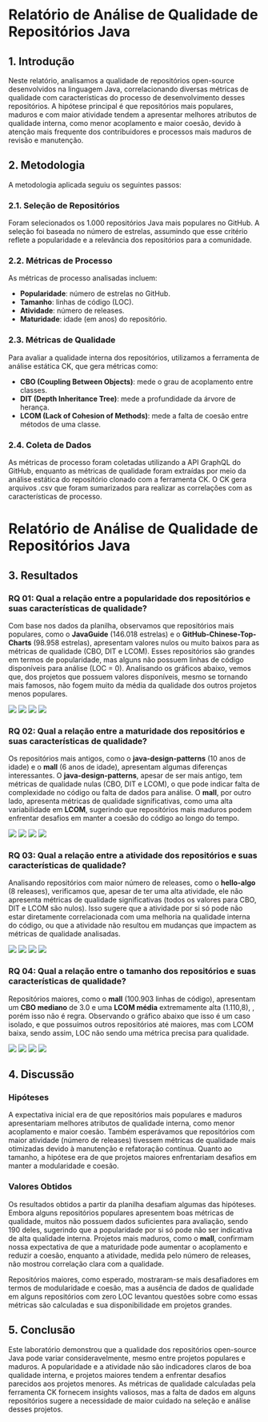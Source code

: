 # Relatório de Análise de Qualidade de Repositórios Java

## 1. Introdução

Neste relatório, analisamos a qualidade de repositórios open-source desenvolvidos na linguagem Java, correlacionando diversas métricas de qualidade com características do processo de desenvolvimento desses repositórios. A hipótese principal é que repositórios mais populares, maduros e com maior atividade tendem a apresentar melhores atributos de qualidade interna, como menor acoplamento e maior coesão, devido à atenção mais frequente dos contribuidores e processos mais maduros de revisão e manutenção.

## 2. Metodologia

A metodologia aplicada seguiu os seguintes passos:

### 2.1. Seleção de Repositórios

Foram selecionados os 1.000 repositórios Java mais populares no GitHub. A seleção foi baseada no número de estrelas, assumindo que esse critério reflete a popularidade e a relevância dos repositórios para a comunidade.

### 2.2. Métricas de Processo

As métricas de processo analisadas incluem:

- **Popularidade**: número de estrelas no GitHub.
- **Tamanho**: linhas de código (LOC).
- **Atividade**: número de releases.
- **Maturidade**: idade (em anos) do repositório.

### 2.3. Métricas de Qualidade

Para avaliar a qualidade interna dos repositórios, utilizamos a ferramenta de análise estática CK, que gera métricas como:

- **CBO (Coupling Between Objects)**: mede o grau de acoplamento entre classes.
- **DIT (Depth Inheritance Tree)**: mede a profundidade da árvore de herança.
- **LCOM (Lack of Cohesion of Methods)**: mede a falta de coesão entre métodos de uma classe.

### 2.4. Coleta de Dados

As métricas de processo foram coletadas utilizando a API GraphQL do GitHub, enquanto as métricas de qualidade foram extraídas por meio da análise estática do repositório clonado com a ferramenta CK. O CK gera arquivos .csv que foram sumarizados para realizar as correlações com as características de processo.

# Relatório de Análise de Qualidade de Repositórios Java

## 3. Resultados

### RQ 01: Qual a relação entre a popularidade dos repositórios e suas características de qualidade?

Com base nos dados da planilha, observamos que repositórios mais populares, como o **JavaGuide** (146.018 estrelas) e o **GitHub-Chinese-Top-Charts** (98.958 estrelas), apresentam valores nulos ou muito baixos para as métricas de qualidade (CBO, DIT e LCOM). Esses repositórios são grandes em termos de popularidade, mas alguns não possuem linhas de código disponíveis para análise (LOC = 0). Analisando os gráficos abaixo, vemos que, dos projetos que possuem valores disponíveis, mesmo se tornando mais famosos, não fogem muito da média da qualidade dos outros projetos menos populares.

![](graphs/lcom_media_stars.png)
![](graphs/cbo_media_stars.png)
![](graphs/dit_media_stars.png)
![](graphs/popularidade.png)

### RQ 02: Qual a relação entre a maturidade dos repositórios e suas características de qualidade?

Os repositórios mais antigos, como o **java-design-patterns** (10 anos de idade) e o **mall** (6 anos de idade), apresentam algumas diferenças interessantes. O **java-design-patterns**, apesar de ser mais antigo, tem métricas de qualidade nulas (CBO, DIT e LCOM), o que pode indicar falta de complexidade no código ou falta de dados para análise. O **mall**, por outro lado, apresenta métricas de qualidade significativas, como uma alta variabilidade em **LCOM**, sugerindo que repositórios mais maduros podem enfrentar desafios em manter a coesão do código ao longo do tempo.

![](graphs/lcom_media_maturidade.png)
![](graphs/cbo_media_maturidade.png)
![](graphs/dit_media_maturidade.png)
![](graphs/maturidade.png)

### RQ 03: Qual a relação entre a atividade dos repositórios e suas características de qualidade?

Analisando repositórios com maior número de releases, como o **hello-algo** (8 releases), verificamos que, apesar de ter uma alta atividade, ele não apresenta métricas de qualidade significativas (todos os valores para CBO, DIT e LCOM são nulos). Isso sugere que a atividade por si só pode não estar diretamente correlacionada com uma melhoria na qualidade interna do código, ou que a atividade não resultou em mudanças que impactem as métricas de qualidade analisadas.

![](graphs/lcom_media_releases.png)
![](graphs/cbo_media_releases.png)
![](graphs/dit_media_releases.png)
![](graphs/releases.png)


### RQ 04: Qual a relação entre o tamanho dos repositórios e suas características de qualidade?

Repositórios maiores, como o **mall** (100.903 linhas de código), apresentam um **CBO mediano** de 3.0 e uma **LCOM média** extremamente alta (1.110,8), , porém isso não é regra. Observando o gráfico abaixo que isso é um caso isolado, e que possuímos outros repositórios até maiores, mas com LCOM baixa, sendo assim, LOC não sendo uma métrica precisa para qualidade.

![](graphs/lcom_media_tamanho.png)
![](graphs/cbo_media_tamanho.png)
![](graphs/dit_media_tamanho.png)
![](graphs/tamanho.png)

## 4. Discussão

### Hipóteses

A expectativa inicial era de que repositórios mais populares e maduros apresentariam melhores atributos de qualidade interna, como menor acoplamento e maior coesão. Também esperávamos que repositórios com maior atividade (número de releases) tivessem métricas de qualidade mais otimizadas devido à manutenção e refatoração contínua. Quanto ao tamanho, a hipótese era de que projetos maiores enfrentariam desafios em manter a modularidade e coesão.

### Valores Obtidos

Os resultados obtidos a partir da planilha desafiam algumas das hipóteses. Embora alguns repositórios populares apresentem boas métricas de qualidade, muitos não possuem dados suficientes para avaliação, sendo 190 deles, sugerindo que a popularidade por si só pode não ser indicativa de alta qualidade interna. Projetos mais maduros, como o **mall**, confirmam nossa expectativa de que a maturidade pode aumentar o acoplamento e reduzir a coesão, enquanto a atividade, medida pelo número de releases, não mostrou correlação clara com a qualidade.

Repositórios maiores, como esperado, mostraram-se mais desafiadores em termos de modularidade e coesão, mas a ausência de dados de qualidade em alguns repositórios com zero LOC levantou questões sobre como essas métricas são calculadas e sua disponibilidade em projetos grandes.

## 5. Conclusão

Este laboratório demonstrou que a qualidade dos repositórios open-source Java pode variar consideravelmente, mesmo entre projetos populares e maduros. A popularidade e a atividade não são indicadores claros de boa qualidade interna, e projetos maiores tendem a enfrentar desafios parecidos aos projetos menores. As métricas de qualidade calculadas pela ferramenta CK fornecem insights valiosos, mas a falta de dados em alguns repositórios sugere a necessidade de maior cuidado na seleção e análise desses projetos.
